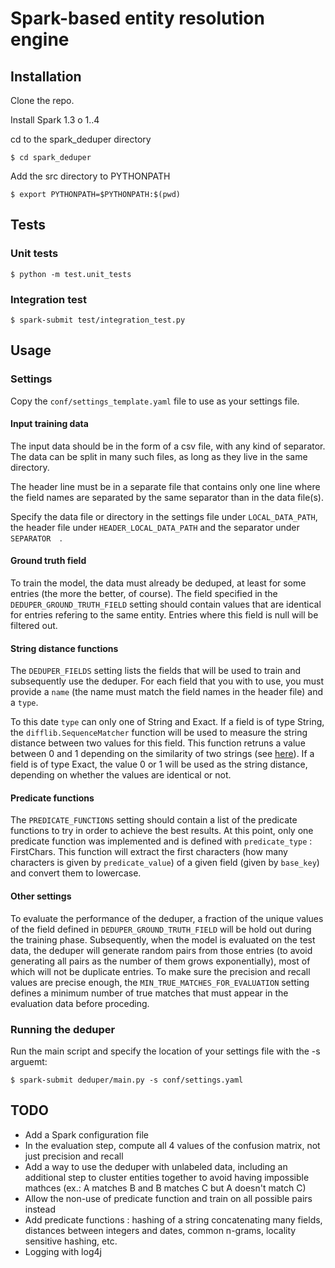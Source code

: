 # Spark-based entity resolution engine

## Installation

Clone the repo.

Install Spark 1.3 o 1..4

cd to the spark_deduper directory

```
$ cd spark_deduper
```

Add the src directory to PYTHONPATH

```
$ export PYTHONPATH=$PYTHONPATH:$(pwd)
```

## Tests

### Unit tests

```
$ python -m test.unit_tests
```

### Integration test

```
$ spark-submit test/integration_test.py
```

## Usage

### Settings

Copy the `conf/settings_template.yaml` file to use as your settings file.

#### Input training data

The input data should be in the form of a csv file, with any kind of separator. The data can be split in many such files, as long as they live in the same directory.

The header line must be in a separate file that contains only one line where the field names are separated by the same separator than in the data file(s).

Specify the data file or directory in the settings file under `LOCAL_DATA_PATH`, the header file under `HEADER_LOCAL_DATA_PATH` and the separator under `SEPARATOR	`.

#### Ground truth field

To train the model, the data must already be deduped, at least for some entries (the more the better, of course).  The field specified in the `DEDUPER_GROUND_TRUTH_FIELD` setting should contain values that are identical for entries refering to the same entity.  Entries where this field is null will be filtered out.

#### String distance functions

The `DEDUPER_FIELDS` setting lists the fields that will be used to train and subsequently use the deduper.  For each field that you with to use, you must provide a `name` (the name must match the field names in the header file) and a `type`.

To this date `type` can only one of String and Exact.  If a field is of type String, the `difflib.SequenceMatcher` function will be used to measure the string distance between two values for this field. This function retruns a value between 0 and 1 depending on the similarity of two strings (see [here](http://epydoc.sourceforge.net/stdlib/difflib.SequenceMatcher-class.html)).  If a field is of type Exact, the value 0 or 1 will be used as the string distance, depending on whether the values are identical or not.

#### Predicate functions

The `PREDICATE_FUNCTIONS` setting should contain a list of the predicate functions to try in order to achieve the best results. At this point, only one predicate function was implemented and is defined with `predicate_type` : FirstChars.  This function will extract the first characters (how many characters is given by `predicate_value`) of a given field (given by `base_key`) and convert them to lowercase.

#### Other settings

To evaluate the performance of the deduper, a fraction of the unique values of the field defined in `DEDUPER_GROUND_TRUTH_FIELD` will be hold out during the training phase.  Subsequently, when the model is evaluated on the test data, the deduper will generate random pairs from those entries (to avoid generating all pairs as the number of them grows exponentially), most of which will not be duplicate entries.  To make sure the precision and recall values are precise enough, the `MIN_TRUE_MATCHES_FOR_EVALUATION` setting defines a minimum number of true matches that must appear in the evaluation data before proceding.

### Running the deduper

Run the main script and specify the location of your settings file with the -s arguemt:

```
$ spark-submit deduper/main.py -s conf/settings.yaml
```

## TODO

* Add a Spark configuration file
* In the evaluation step, compute all 4 values of the confusion matrix, not just precision and recall
* Add a way to use the deduper with unlabeled data, including an additional step to cluster entities together to avoid having impossible mathces (ex.: A matches B and B matches C but A doesn't match C)
* Allow the non-use of predicate function and train on all possible pairs instead
* Add predicate functions : hashing of a string concatenating many fields, distances between integers and dates, common n-grams, locality sensitive hashing, etc.
* Logging with log4j